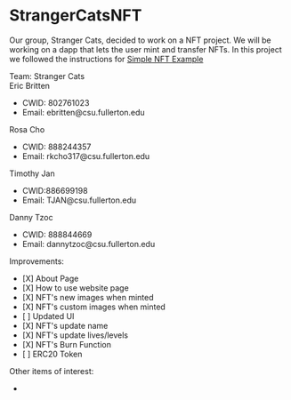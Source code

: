 # StrangerCatsNFT
Our group, Stranger Cats, decided to work on a NFT project. We will be working on a dapp that lets the user mint and transfer NFTs. In this project we followed the instructions for <a href="https://github.com/scaffold-eth/scaffold-eth-challenges/tree/challenge-0-simple-nft">Simple NFT Example</a>

Team: Stranger Cats
<br>
Eric Britten
<ul>
  <li>CWID: 802761023</li>
  <li>Email: ebritten@csu.fullerton.edu</li>
</ul>
Rosa Cho
<ul>
  <li>CWID: 888244357</li>
  <li>Email: rkcho317@csu.fullerton.edu</li>
</ul>
Timothy Jan
<ul>
  <li>CWID:886699198</li>
  <li>Email: TJAN@csu.fullerton.edu</li>
</ul>
Danny Tzoc
<ul>
  <li>CWID: 888844669</li>
  <li>Email: dannytzoc@csu.fullerton.edu</li>
</ul>

Improvements:
<ul>
  <li>[X] About Page</li>
  <li>[X] How to use website page</li>
  <li>[X] NFT's new images when minted</li>
  <li>[X] NFT's custom images when minted</li>
  <li>[ ] Updated UI</li>
  <li>[X] NFT's update name</li>
  <li>[X] NFT's update lives/levels</li>
  <li>[X] NFT's Burn Function</li>
  <li>[ ] ERC20 Token</li>
</ul>

Other items of interest:
<ul>
  <li></li>
</ul>